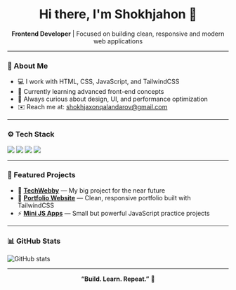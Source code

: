 <!-- Professional GitHub README for Shokhjahon -->

<h1 align="center">Hi there, I'm Shokhjahon 👋</h1>

<p align="center">
  <b>Frontend Developer</b> | Focused on building clean, responsive and modern web applications
</p>

---

### 🧠 About Me
- 💻 I work with HTML, CSS, JavaScript, and TailwindCSS
- 🚀 Currently learning advanced front-end concepts  
- 🌱 Always curious about design, UI, and performance optimization  
- ✉️ Reach me at: shokhjaxonqalandarov@gmail.com

---

### ⚙️ Tech Stack
<p align="left">
  <img src="https://img.shields.io/badge/HTML5-FF7F3F?style=for-the-badge&logo=html5&logoColor=white"/>
  <img src="https://img.shields.io/badge/CSS3-1572B6?style=for-the-badge&logo=css3&logoColor=white"/>
  <img src="https://img.shields.io/badge/JavaScript-F7DF1E?style=for-the-badge&logo=javascript&logoColor=black"/>
  <img src="https://img.shields.io/badge/TailwindCSS-38B2AC?style=for-the-badge&logo=tailwindcss&logoColor=white"/>
</p>

---

### 📂 Featured Projects
- 🧩 [**TechWebby**](#) — My big project for the near future 
- 🎨 [**Portfolio Website**](#) — Clean, responsive portfolio built with TailwindCSS  
- ⚡ [**Mini JS Apps**](#) — Small but powerful JavaScript practice projects  

---

### 📊 GitHub Stats
<p align="left">
  <img src="https://github-readme-stats.vercel.app/api?username=Shokhjahon&show_icons=true&theme=default&title_color=FF7F3F&icon_color=FF7F3F&text_color=333&hide_border=true" alt="GitHub stats"/>
</p>

---

<p align="center">
  <b>“Build. Learn. Repeat.”</b> 🧡
</p>
